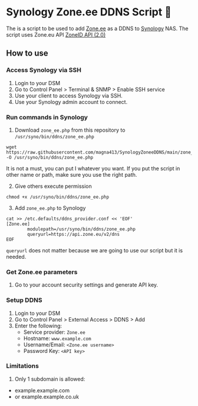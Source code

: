 # Synology Zone.ee DDNS Script 📜

The is a script to be used to add [Zone.ee](https://www.zone.ee/) as a DDNS to [Synology](https://www.synology.com/) NAS. The script uses Zone.eu API [ZoneID API (2.0)](https://api.zone.eu/v2)

## How to use

### Access Synology via SSH

1. Login to your DSM
2. Go to Control Panel > Terminal & SNMP > Enable SSH service
3. Use your client to access Synology via SSH.
4. Use your Synology admin account to connect.

### Run commands in Synology

1. Download `zone_ee.php` from this repository to `/usr/syno/bin/ddns/zone_ee.php`

```
wget https://raw.githubusercontent.com/magna413/SynologyZoneeDDNS/main/zone_ee.php -O /usr/syno/bin/ddns/zone_ee.php
```

It is not a must, you can put I whatever you want. If you put the script in other name or path, make sure you use the right path.

2. Give others execute permission

```
chmod +x /usr/syno/bin/ddns/zone_ee.php
```

3. Add `zone_ee.php` to Synology

```
cat >> /etc.defaults/ddns_provider.conf << 'EOF'
[Zone.ee]
        modulepath=/usr/syno/bin/ddns/zone_ee.php
        queryurl=https://api.zone.eu/v2/dns
EOF
```

`queryurl` does not matter because we are going to use our script but it is needed.

### Get Zone.ee parameters

1. Go to your account security settings and generate API key.

### Setup DDNS

1. Login to your DSM
2. Go to Control Panel > External Access > DDNS > Add
3. Enter the following:
   - Service provider: `Zone.ee`
   - Hostname: `www.example.com`
   - Username/Email: `<Zone.ee username>`
   - Password Key: `<API key>`

### Limitations

1. Only 1 subdomain is allowed:
- example.example.com
- or example.example.co.uk
 
